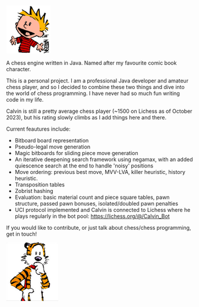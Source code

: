<img src="src/main/resources/calvin.png" width="120">

A chess engine written in Java. Named after my favourite comic book character.

This is a personal project. I am a professional Java developer and amateur chess player, and so I decided to combine these two things and dive into the world of chess programming. I have never had so much fun writing code in my life.

Calvin is still a pretty average chess player (~1500 on Lichess as of October 2023), but his rating slowly climbs as I add things here and there. 

Current feautures include:

- Bitboard board representation
- Pseudo-legal move generation
- Magic bitboards for sliding piece move generation
- An iterative deepening search framework using negamax, with an added quiescence search at the end to handle 'noisy' positions
- Move ordering: previous best move, MVV-LVA, killer heuristic, history heuristic.
- Transposition tables
- Zobrist hashing
- Evaluation: basic material count and piece square tables, pawn structure, passed pawn bonuses, isolated/doubled pawn penalties
- UCI protocol implemented and Calvin is connected to Lichess where he plays regularly in the bot pool: https://lichess.org/@/Calvin_Bot

If you would like to contribute, or just talk about chess/chess programming, get in touch!

<img src="src/main/resources/hobbes.png" width="140">
